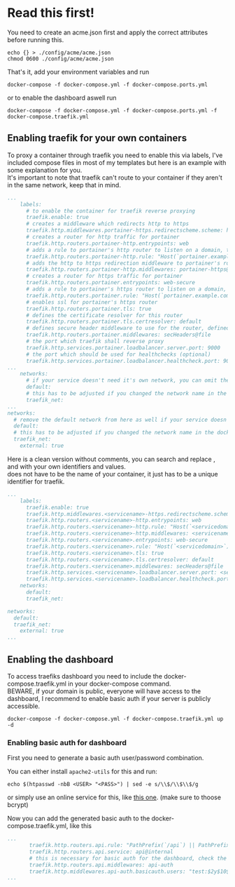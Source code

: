 # Read this first!

You need to create an acme.json first and apply the correct attributes before running this.

```shell
echo {} > ./config/acme/acme.json
chmod 0600 ./config/acme/acme.json
```

That's it, add your environment variables and run 

```shell
docker-compose -f docker-compose.yml -f docker-compose.ports.yml
```

or to enable the dashboard aswell run

```shell
docker-compose -f docker-compose.yml -f docker-compose.ports.yml -f docker-compose.traefik.yml
```

## Enabling traefik for your own containers

To proxy a container through traefik you need to enable this via labels, I've included compose files in most of my templates but here is an example with some explanation for you.  
It's important to note that traefik can't route to your container if they aren't in the same network, keep that in mind.

```yml
...
    labels:
      # to enable the container for traefik reverse proxying
      traefik.enable: true
      # creates a middleware which redirects http to https
      traefik.http.middlewares.portainer-https.redirectscheme.scheme: https
      # creates a router for http traffic for portainer
      traefik.http.routers.portainer-http.entrypoints: web
      # adds a rule to portainer's http router to listen on a domain, this can also be a subdomain or multiple domains
      traefik.http.routers.portainer-http.rule: "Host(`portainer.example.com`)"
      # adds the http to https redirection middleware to portainer's router
      traefik.http.routers.portainer-http.middlewares: portainer-https@docker
      # creates a router for https traffic for portainer
      traefik.http.routers.portainer.entrypoints: web-secure
      # adds a rule to portainer's https router to listen on a domain, this can also be a subdomain or multiple domains
      traefik.http.routers.portainer.rule: "Host(`portainer.example.com`)"
      # enables ssl for portainer's https router
      traefik.http.routers.portainer.tls: true
      # defines the certificate resolver for this router
      traefik.http.routers.portainer.tls.certresolver: default
      # defines secure header middleware to use for the router, defined in config/dynamic.toml
      traefik.http.routers.portainer.middlewares: secHeaders@file
      # the port which traefik shall reverse proxy
      traefik.http.services.portainer.loadbalancer.server.port: 9000
      # the port which should be used for healthchecks (optional)
      traefik.http.services.portainer.loadbalancer.healthcheck.port: 9000
...
    networks:
      # if your service doesn't need it's own network, you can omit the default network
      default:
      # this has to be adjusted if you changed the network name in the docker-compose.yml
      traefik_net:
...
networks:
  # remove the default network from here as well if your service doesn't need it
  default:
  # this has to be adjusted if you changed the network name in the docker-compose.yml
  traefik_net:
    external: true

```

Here is a clean version without comments, you can search and replace <servicename>, <serviceport> and <servicedomain> with your own identifiers and values.  
<servicename> does not have to be the name of your container, it just has to be a unique identifier for traefik.

```yml
...
    labels:
      traefik.enable: true
      traefik.http.middlewares.<servicename>-https.redirectscheme.scheme: https
      traefik.http.routers.<servicename>-http.entrypoints: web
      traefik.http.routers.<servicename>-http.rule: "Host(`<servicedomain>`)"
      traefik.http.routers.<servicename>-http.middlewares: <servicename>-https@docker
      traefik.http.routers.<servicename>.entrypoints: web-secure
      traefik.http.routers.<servicename>.rule: "Host(`<servicedomain>`)"
      traefik.http.routers.<servicename>.tls: true
      traefik.http.routers.<servicename>.tls.certresolver: default
      traefik.http.routers.<servicename>.middlewares: secHeaders@file
      traefik.http.services.<servicename>.loadbalancer.server.port: <serviceport>
      traefik.http.services.<servicename>.loadbalancer.healthcheck.port: <serviceport>
    networks:
      default:
      traefik_net:

networks:
  default:
  traefik_net:
    external: true
...
```

## Enabling the dashboard

To access traefiks dashboard you need to include the docker-compose.traefik.yml in your docker-compose command.  
BEWARE, if your domain is public, everyone will have access to the dashboard, I recommend to enable basic auth if your server is publicly accessible.

```shell
docker-compose -f docker-compose.yml -f docker-compose.traefik.yml up -d
```

### Enabling basic auth for dashboard

First you need to generate a basic auth user/password combination.

You can either install ```apache2-utils``` for this and run:

```shell
echo $(htpasswd -nbB <USER> "<PASS>") | sed -e s/\\$/\\$\\$/g
```

or simply use an online service for this, like [this one](https://hostingcanada.org/htpasswd-generator/). (make sure to thoose bcrypt)

Now you can add the generated basic auth to the docker-compose.traefik.yml, like this

```yml
...
       traefik.http.routers.api.rule: "PathPrefix(`/api`) || PathPrefix(`/dashboard`)"
       traefik.http.routers.api.service: api@internal
       # this is necessary for basic auth for the dashboard, check the README first before uncommenting
       traefik.http.routers.api.middlewares: api-auth
       traefik.http.middlewares.api-auth.basicauth.users: "test:$2y$10$EbI9jlFjpPdEAtpG9KRjWeULZP4zl6vyfQThUURfKdJxq4qAPMr5m"
...
```


